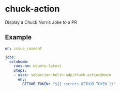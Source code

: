 # chuck-action

Display a Chuck Norris Joke to a PR

## Example

```yml
on: issue_comment

jobs:
  octobomb:
    runs-on: ubuntu-latest
    steps:
    - uses: sebastien-belin-adp/chuck-action@main
      env:
        GITHUB_TOKEN: "${{ secrets.GITHUB_TOKEN }}"
```
